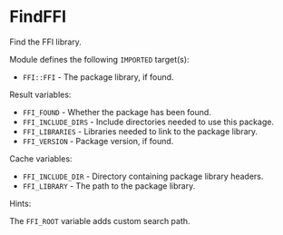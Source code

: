 # FindFFI

Find the FFI library.

Module defines the following `IMPORTED` target(s):

* `FFI::FFI` - The package library, if found.

Result variables:

* `FFI_FOUND` - Whether the package has been found.
* `FFI_INCLUDE_DIRS` - Include directories needed to use this package.
* `FFI_LIBRARIES` - Libraries needed to link to the package library.
* `FFI_VERSION` - Package version, if found.

Cache variables:

* `FFI_INCLUDE_DIR` - Directory containing package library headers.
* `FFI_LIBRARY` - The path to the package library.

Hints:

The `FFI_ROOT` variable adds custom search path.
